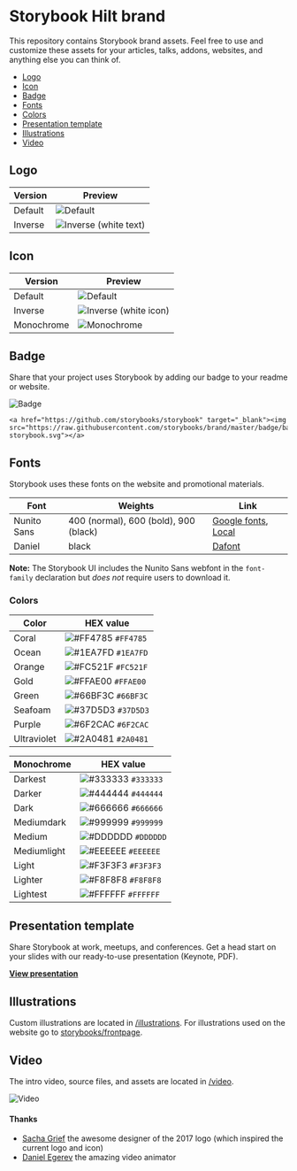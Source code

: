 # Storybook Hilt brand

This repository contains Storybook brand assets. Feel free to use and customize these assets for your articles, talks, addons, websites, and anything else you can think of.

- [Logo](./logo)
- [Icon](./icon)
- [Badge](./badge)
- [Fonts](./fonts)
- [Colors](#fonts)
- [Presentation template](./presentation)
- [Illustrations](./illustrations)
- [Video](./video)

## Logo

| Version | Preview |
|---|---|
| Default | ![Default](./logo/logo-storybook-default.svg) |  
| Inverse | ![Inverse](./logo/logo-storybook-inverse.svg) (white text) |

## Icon

| Version | Preview |
|---|---|
| Default | ![Default](./icon/icon-storybook-default.svg) |  
| Inverse | ![Inverse](./icon/icon-storybook-inverse.svg) (white icon) |
| Monochrome | ![Monochrome](./icon/icon-storybook-monochrome.svg) |

## Badge

Share that your project uses Storybook by adding our badge to your readme or website.

![Badge](./badge/badge-storybook.svg)

```
<a href="https://github.com/storybooks/storybook" target="_blank"><img src="https://raw.githubusercontent.com/storybooks/brand/master/badge/badge-storybook.svg"></a>
```


## Fonts
Storybook uses these fonts on the website and promotional materials.

| Font  |  Weights  |  Link |
|---|---|---|
| Nunito Sans  | 400 (normal), 600 (bold), 900 (black) | [Google fonts](https://fonts.google.com/specimen/Nunito+Sans), [Local](./fonts) |  
| Daniel   |  black |  [Dafont](https://www.dafont.com/daniel.font) |

**Note:** The Storybook UI includes the Nunito Sans webfont in the `font-family` declaration but *does not* require users to download it.

### Colors
| Color     | HEX value |
|------------|-----------|
| Coral       | ![#FF4785](https://www.singlecolorimage.com/get/FF4785/15x15)  `#FF4785` |
| Ocean     | ![#1EA7FD](https://www.singlecolorimage.com/get/1EA7FD/15x15) `#1EA7FD` |
| Orange     | ![#FC521F](https://www.singlecolorimage.com/get/FC521F/15x15) `#FC521F` |
| Gold      | ![#FFAE00](https://www.singlecolorimage.com/get/FFAE00/15x15) `#FFAE00` |
| Green       | ![#66BF3C](https://www.singlecolorimage.com/get/66BF3C/15x15) `#66BF3C` |
| Seafoam      | ![#37D5D3](https://www.singlecolorimage.com/get/37D5D3/15x15) `#37D5D3` |
| Purple      | ![#6F2CAC](https://www.singlecolorimage.com/get/6F2CAC/15x15) `#6F2CAC` |
| Ultraviolet      | ![#2A0481](https://www.singlecolorimage.com/get/2A0481/15x15) `#2A0481` |


| Monochrome  | HEX value |
|------------|-----------|
| Darkest       | ![#333333](https://www.singlecolorimage.com/get/333333/15x15) `#333333` |
| Darker     | ![#444444](https://www.singlecolorimage.com/get/444444/15x15) `#444444` |
| Dark     | ![#666666](https://www.singlecolorimage.com/get/666666/15x15) `#666666` |
| Mediumdark      | ![#999999](https://www.singlecolorimage.com/get/999999/15x15) `#999999` |
| Medium       | ![#DDDDDD](https://www.singlecolorimage.com/get/DDDDDD/15x15) `#DDDDDD` |
| Mediumlight      | ![#EEEEEE](https://www.singlecolorimage.com/get/EEEEEE/15x15) `#EEEEEE` |
| Light      | ![#F3F3F3](https://www.singlecolorimage.com/get/F3F3F3/15x15) `#F3F3F3` |
| Lighter      | ![#F8F8F8](https://www.singlecolorimage.com/get/F8F8F8/15x15) `#F8F8F8` |
| Lightest      | ![#FFFFFF](https://www.singlecolorimage.com/get/FFFFFF/15x15) `#FFFFFF` |

## Presentation template
Share Storybook at work, meetups, and conferences. Get a head start on your slides with our ready-to-use presentation (Keynote, PDF).

[**View presentation**](./presentation)

## Illustrations
Custom illustrations are located in [/illustrations](./illustrations).
For illustrations used on the website go to [storybooks/frontpage](https://github.com/storybooks/frontpage/).

## Video
The intro video, source files, and assets are located in [/video](./video).

![Video](./video/2018/storybook-intro-animation.gif)

#### Thanks
- [Sacha Grief](https://github.com/SachaG) the awesome designer of the 2017 logo (which inspired the current logo and icon)
- [Daniel Egerev](https://twitter.com/iDanb0) the amazing video animator
